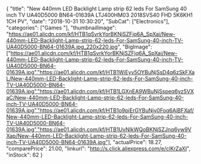 {
	"title": "New 440mm LED Backlight Lamp strip 62 leds For SamSung 40 inch TV UA40D5000 BN64-01639A LTJ400HM03 2018SVS40 FHD 5K6KH1 1CH PV",
	"date": "2018-10-31 10:30:20",
	"SubCat": ["Electronics"],
	"categories": ["Games "],
	"thumbnailImage": "https://ae01.alicdn.com/kf/HTB1qSvrkYorBKNjSZFjq6A_SpXai/New-440mm-LED-Backlight-Lamp-strip-62-leds-For-SamSung-40-inch-TV-UA40D5000-BN64-01639A.jpg_220x220.jpg",
	"BigImage": ["https://ae01.alicdn.com/kf/HTB1qSvrkYorBKNjSZFjq6A_SpXai/New-440mm-LED-Backlight-Lamp-strip-62-leds-For-SamSung-40-inch-TV-UA40D5000-BN64-01639A.jpg","https://ae01.alicdn.com/kf/HTB1WiEyv5OYBuNjSsD4q6zSkFXaL/New-440mm-LED-Backlight-Lamp-strip-62-leds-For-SamSung-40-inch-TV-UA40D5000-BN64-01639A.jpg","https://ae01.alicdn.com/kf/HTB1LGXnEA9WBuNjSspeq6yz5VXaC/New-440mm-LED-Backlight-Lamp-strip-62-leds-For-SamSung-40-inch-TV-UA40D5000-BN64-01639A.jpg","https://ae01.alicdn.com/kf/HTB1o9piErGYBuNjy0Foq6AiBFXaf/New-440mm-LED-Backlight-Lamp-strip-62-leds-For-SamSung-40-inch-TV-UA40D5000-BN64-01639A.jpg","https://ae01.alicdn.com/kf/HTB1UvNlkWQoBKNjSZJnq6yw9VXap/New-440mm-LED-Backlight-Lamp-strip-62-leds-For-SamSung-40-inch-TV-UA40D5000-BN64-01639A.jpg"],
	"actualPrice": 18.27,
	"comparePrice": 21.00,
	"linkurl": "http://s.click.aliexpress.com/e/clKrZaXI",
	"inStock": 62
}
